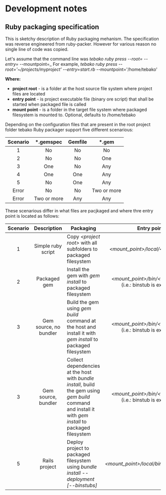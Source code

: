# Development notes #
## Ruby packaging specification ##

This is sketchy description of Ruby packaging mehanism. The specification was reverse engineered from ruby-packer.
However for various reason no single line of code was copied.

Let's assume that the command line was _tebako ruby press --root=<project root>  --entry=<entry point>_  --mountpoint=<mount point>_
For example,  _tebako ruby press --root='~/projects/myproject' --entry=start.rb_  --mountpoint='/home/tebako'

**Where:**
- **project root** - is a folder at the host source file system where project files are located
- **entry point**  - is project executable file (binary ore script) that shall be started when packaged file is called
- **mount point**  - is a folder in the target file system where packaged filesystem is mounted to. Optional, defaults to /home/tebako
  
Depending on the configuration files that are present in the root project folder tebako Ruby packager support five different scenarious:

| Scenario |\*.gemspec | Gemfile  | \*.gem    |
|:--------:|:---------:|:--------:|:---------:|
| 1        |     No    |   No     |   No      |
| 2        |     No    |   No     |   One     |
| 3        |    One    |   No     |   Any     |
| 4        |    One    |   One    |   Any     |
| 5        |     No    |   One    |   Any     |
| Error    |     No    |   No     |Two or more|
| Error    |Two or more|   Any    |   Any     |

These scenarious differ in what files are pacjkaged and where thre entry point is located as follows:

| Scenario |     Description     |      Packaging    |     Entry point     |
|:--------:|:-------------------:|-------------------|:-------------------:|
| 1 | Simple ruby script |  Copy _\<project root\>_ with all subfolders to packaged filesystem | _\<mount_point\>/local/\<entry_point\>_ |
| 2 | Packaged gem  |  Install the gem with _gem install_ to packaged filesystem    | _\<mount_point\>/bin/\<entry_point\>_<br>(i.e.: binstub is expected) |
| 3 | Gem source, no bundler |  Build the gem using _gem build_ command at the host and install it with _gem install_ to packaged filesystem |_\<mount_point\>/bin/\<entry_point\>_<br>(i.e.: binstub is expected) |
| 3 | Gem source, bundler |  Collect dependencies at the host with _bundle install_, build the gem using _gem build_ command and install it with _gem install_ to packaged filesystem |_\<mount_point\>/bin/\<entry_point\>_<br>(i.e.: binstub is expected) |
| 5 | Rails project  | Deploy project to packaged filesystem using _bundle install --deployment [--binstubs]_ |_\<mount_point\>/local/bin/\<entry_point\>_|




